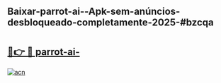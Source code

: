 ## Baixar-parrot-ai--Apk-sem-anúncios-desbloqueado-completamente-2025-#bzcqa

# <h2><a href="https://ainizakaria.my?title=parrot-ai-&ref=20M">🔗👉 🔴 parrot-ai-</a></h2>

[![acn](https://github.com/user-attachments/assets/0f9c940e-d8b0-45ae-aac7-cd30a18b3e1c)](https://ainizakaria.my?title=parrot-ai-&ref=20M)

